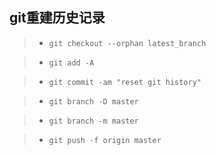 
## git重建历史记录

> + ```git checkout --orphan latest_branch```

> + ```git add -A```

> + ```git commit -am "reset git history"```

> + ```git branch -D master```

> + ```git branch -m master```

> + ```git push -f origin master```




